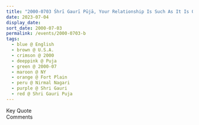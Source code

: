 ```yaml
---
title: "2000-0703 Śhrī Gaurī Pūjā, Your Relationship Is Such As It Is Of One Personality, before the First Marriages Ceremony in the Western Hemisphere, Hangar, Nirmal Nagarī, 287 Starkville Road, Fort Plain (5 kms NW of Canajoharie), NY, U.S.A."
date: 2023-07-04
display_date: 
sort_date: 2000-07-03
permalink: /events/2000-0703-b
tags:
  - blue @ English
  - brown @ U.S.A.
  - crimson @ 2000
  - deeppink @ Puja
  - green @ 2000-07
  - maroon @ NY
  - orange @ Fort Plain
  - peru @ Nirmal Nagari
  - purple @ Shri Gauri
  - red @ Shri Gauri Puja
---
```


<wave-list>
  <list-title color="green" width="75">Key Quote</list-title>
  <list-item color="BlanchedAlmond"  width="200"></list-item>
  <list-item color="Lavender"></list-item>
  <list-item color="BlanchedAlmond"></list-item>
</wave-list>

<br>

<wave-list>
  <list-title color="green" width="75">Comments</list-title>
  <list-item color="BlanchedAlmond"  width="200"></list-item>
  <list-item color="Lavender"></list-item>
  <list-item color="BlanchedAlmond"></list-item>
</wave-list>